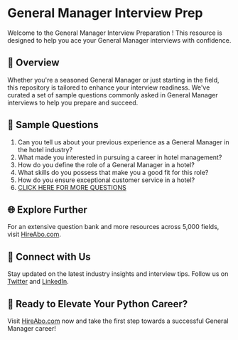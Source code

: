 # General Manager Interview Prep

Welcome to the General Manager Interview Preparation ! This resource is designed to help you ace your General Manager interviews with confidence.

## 🚀 Overview

Whether you're a seasoned General Manager or just starting in the field, this repository is tailored to enhance your interview readiness. We've curated a set of sample questions commonly asked in General Manager interviews to help you prepare and succeed.

## 📝 Sample Questions

1. Can you tell us about your previous experience as a General Manager in the hotel industry?
2. What made you interested in pursuing a career in hotel management?
3. How do you define the role of a General Manager in a hotel?
4. What skills do you possess that make you a good fit for this role?
5. How do you ensure exceptional customer service in a hotel?
6. [CLICK HERE FOR MORE QUESTIONS](https://hireabo.com/job/11_0_12/General%20Manager)

## 🌐 Explore Further

For an extensive question bank and more resources across 5,000 fields, visit [HireAbo.com](https://www.hireabo.com).

## 📱 Connect with Us

Stay updated on the latest industry insights and interview tips. Follow us on [Twitter](https://twitter.com/hireabo) and [LinkedIn](https://www.linkedin.com/in/hire-abo-3609972a8/).

## 🚀 Ready to Elevate Your Python Career?

Visit [HireAbo.com](https://www.hireabo.com) now and take the first step towards a successful General Manager career!